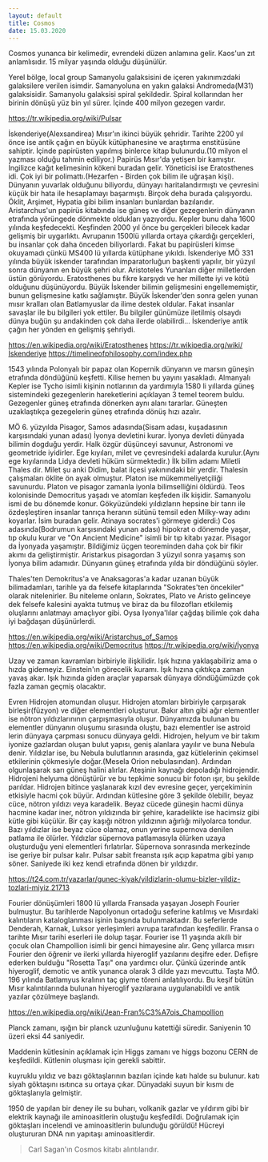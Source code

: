 ```yaml
---
layout: default
title: Cosmos
date: 15.03.2020
---
```


Cosmos yunanca bir kelimedir, evrendeki düzen anlamına gelir. Kaos'un zıt anlamlısıdır. 15 milyar yaşında olduğu düşünülür.

Yerel bölge, local group Samanyolu galaksisini de içeren yakınımızdaki galaksilere verilen isimdir. Samanyoluna en yakın galaksi Andromeda(M31) galaksisidir. Samanyolu galaksisi spiral şekildedir. Spiral kollarından her birinin dönüşü yüz bin yıl sürer. İçinde 400 milyon gezegen vardır.  

https://tr.wikipedia.org/wiki/Pulsar

İskenderiye(Alexsandirea) Mısır'ın ikinci büyük şehridir. Tarihte 2200 yıl önce ise antik çağın en büyük kütüphanesine ve araştırma enstitüsüne sahiptir. İçinde papirüsten yapılmış binlerce kitap bulunurdu.(10 milyon el yazması olduğu tahmin ediliyor.) Papirüs Mısır'da yetişen bir kamıştır. İngilizce kağıt kelimesinin kökeni buradan gelir. Yöneticisi ise Eratosthenes idi. Çok iyi bir polimattı.(Hezarfen - Birden çok bilim ile uğraşan kişi). Dünyanın yuvarlak olduğunu biliyordu, dünyayı haritalandırmıştı ve çevresini küçük bir hata ile hesaplamayı başarmıştı. Birçok deha burada çalışıyordu. Öklit, Arşimet, Hypatia gibi bilim insanları bunlardan bazılarıdır. Aristarchus'un papirüs kitabında ise güneş ve diğer gezegenlerin dünyanın etrafında yörüngede dönmekte oldukları yazıyordu. Kepler bunu daha 1600 yılında keşfedecekti. Keşfinden 2000 yıl önce bu gerçekleri bilecek kadar gelişmiş bir uygarlıktı. Avrupanın 1500lü yıllarda ortaya çıkardığı gerçekleri, bu insanlar çok daha önceden biliyorlardı. Fakat bu papirüsleri kimse okuyamadı çünkü MS400 lü yıllarda kütüphane yıkıldı. İskenderiye MÖ 331 yılında büyük iskender tarafından imparatorluğun başkenti yapılır, bir yüzyıl sonra dünyanın en büyük şehri olur. 
Aristoteles Yunanları diğer milletlerden üstün görüyordu. Eratosthenes bu fikre karşıydı ve her millette iyi ve kötü olduğunu düşünüyordu. Büyük İskender bilimin gelişmesini engellememiştir, bunun gelişmesine katkı sağlamıştır. Büyük İskender'den sonra gelen yunan mısır kralları olan Batlamyuslar da ilime destek oldular. Fakat insanlar savaşlar ile bu bilgileri yok ettiler. Bu bilgiler günümüze iletilmiş olsaydı dünya buğün şu andakinden çok daha ilerde olabilirdi... İskenderiye antik çağın her yönden en gelişmiş şehriydi.

https://en.wikipedia.org/wiki/Eratosthenes
https://tr.wikipedia.org/wiki/İskenderiye
https://timelineofphilosophy.com/index.php

1543 yılında Polonyalı bir papaz olan Kopernik dünyanın ve marsın güneşin etrafında döndüğünü keşfetti. Kilise hemen bu yayını yasakladı. Almanyalı Kepler ise Tycho isimli kişinin notlarının da yardımıyla 1580 li yıllarda güneş sistemindeki gezegenlerin hareketlerini açıklayan 3 temel teorem buldu. Gezegenler güneş etrafında dönerken aynı alanı tararlar. Güneşten uzaklaştıkça gezegelerin güneş etrafında dönüş hızı azalır. 

MÖ 6. yüzyılda Pisagor, Samos adasında(Sisam adası, kuşadasının karşısındaki yunan adası) İyonya devletini kurar. İyonya devleti dünyada bilimin dogduğu yerdir. Halk özgür düşünceyi savunur, Astronomi ve geometride iyidirler. Ege kıyıları, milet ve çevresindeki adalarda kurulur.(Aynı ege kıyılarında Lidya devleti hüküm sürmektedir.) İlk bilim adamı Miletli Thales dir. Milet şu anki Didim, balat ilçesi yakınındaki bir yerdir. Thalesin çalışmaları öklite ön ayak olmuştur. Platon ise mükemmeliyetçiliği savunurdu. Platon ve pisagor zamanla iyonla bilimselliğini öldürdü. Teos kolonisinde Democritus yaşadı ve atomları keşfeden ilk kişidir. Samanyolu ismi de bu dönemde konur. Gökyüzündeki yıldızların hepsine bir tanrı ile özdeşleştiren insanlar tanrıça heranın sütünü temsil eden Milky-way adını koyarlar. İsim buradan gelir. Atinaya socrates'i görmeye giderdi:) Cos adasında(Bodrumun karşısındaki yunan adası) hipokrat o dönemde yaşar, tıp okulu kurar ve "On Ancient Medicine" isimli bir tıp kitabı yazar. Pisagor da İyonyada yaşamıştır. Bildiğimiz üçgen teoreminden daha çok bir fikir akımı da geliştirmiştir. Aristarkus pisagordan 3 yüzyıl sonra yaşamış son İyonya bilim adamıdır. Dünyanın güneş etrafında yılda bir döndüğünü söyler. 

Thales'ten Demokritus'a ve Anaksagoras'a kadar uzanan büyük bilimadamları, tarihle ya da felsefe kitaplarında "Sokrates'ten öncekiler" olarak nitelenirler. Bu niteleme onların, Sokrates, Plato ve Aristo gelinceye dek felsefe kalesini ayakta tutmuş ve biraz da bu filozofları etkilemiş oluşlarını anlatmayı amaçlıyor gibi. Oysa Iyonya'lılar çağdaş bilimle çok daha iyi bağdaşan düşünürlerdi.

https://en.wikipedia.org/wiki/Aristarchus_of_Samos
https://en.wikipedia.org/wiki/Democritus
https://tr.wikipedia.org/wiki/İyonya

Uzay ve zaman kavramları birbiriyle ilişkilidir. Işık hızına yaklaşabiliriz ama o hızda gidemeyiz. Einstein'ın görecelik kuramı. Işık hızına çıktıkça zaman yavaş akar. Işık hızında giden araçlar yaparsak dünyaya döndüğümüzde çok fazla zaman geçmiş olacaktır.

Evren Hidrojen atomundan oluşur. Hidrojen atomları birbiriyle çarpışarak birleşir(füzyon) ve diğer elementleri oluşturur. Bakır altın gibi ağır elementler ise nötron yıldızlarınının çarpışmasıyla oluşur. Dünyamızda bulunan bu elementler dünyanın oluşumu sırasında oluştu, bazı elementler ise astroid lerin dünyaya çarpması sonucu dünyaya geldi. Hidrojen, helyum ve bir takım iyonize gazlardan oluşan bulut yapısı, geniş alanlara yayılır ve buna Nebula denir. Yıldızlar ise, bu Nebula bulutlarının arasında, gaz kütlelerinin çekimsel etkilerinin çökmesiyle doğar.(Mesela Orion nebulasından). Ardından olgunlaşarak sarı güneş halini alırlar. Ateşinin kaynağı depoladığı hidrojendir. Hidrojeni helyuma dönüştürür ve bu tepkime sonucu bir foton ışır, bu şekilde parıldar. Hidrojen bitince yaşlanarak kızıl dev evresine geçer, yerçekiminin etkisiyle hacmi çok büyür. Ardından kütlesine göre 3 şekilde ölebilir, beyaz cüce, nötron yıldızı veya karadelik. Beyaz cücede güneşin hacmi dünya hacmine kadar iner, nötron yıldızında bir şehire, karadelikte ise hacimsiz gibi kütle gibi küçülür. Bir çay kaşığı nötron yıldızının ağırlığı milyolarca tondur. Bazı yıldızlar ise beyaz cüce olamaz, onun yerine supernova denilen patlama ile ölürler. Yıldızlar süpernova patlamasıyla ölürken uzaya oluşturduğu yeni elementleri fırlatırlar. Süpernova sonrasında merkezinde ise geriye bir pulsar kalır. Pulsar sabit freansta ışık açıp kapatma gibi yanıp söner. Saniyede iki kez kendi etrafında dönen bir yıldızdır. 

https://t24.com.tr/yazarlar/gunec-kiyak/yildizlarin-olumu-bizler-yildiz-tozlari-miyiz,21713


Fourier dönüşümleri 1800 lü yıllarda Fransada yaşayan Joseph Fourier bulmuştur. Bu tarihlerde Napolyonun ortadoğu seferine katılmış ve Mısırdaki kalıntıların kataloglanması işinin başında bulunmaktadır. Bu seferlerde Denderah, Karnak, Luksor yerleşimleri avrupa tarafından keşfedilir.  Fransa o tarihte Mısır tarihi eserleri ile dolup taşar. Fourier ise 11 yaşında akıllı bir çocuk olan Champollion isimli bir genci himayesine alır. Genç yıllarca mısırı Fourier den öğrenir ve ilerki yıllarda hiyeroglif yazılarını deşifre eder. Defişre ederken bulduğu "Rosetta Taşı" ona yardımcı olur. Çünkü üzerinde antik hiyeroglif, demotic ve antik yunanca olarak 3 dilde yazı mevcuttu. Taşta MÖ. 196 yılında Batlamyus kralının taç giyme töreni anlatılıyordu. Bu keşif bütün Mısır kalıntılarında bulunan hiyeroglif yazılaraına uygulanabildi ve antik yazılar çözülmeye başlandı. 

https://en.wikipedia.org/wiki/Jean-Fran%C3%A7ois_Champollion

Planck zamanı, ışığın bir planck uzunluğunu katettiği süredir. Saniyenin 10 üzeri eksi 44 saniyedir.

Maddenin kütlesinin açıklamak için Higgs zamanı ve higgs bozonu CERN de keşfedildi. Kütlenin oluşması için gerekli sabittir.

kuyruklu yıldız ve bazı göktaşlarının bazıları içinde katı halde su bulunur. katı siyah göktaşını ısıtınca su ortaya çıkar. Dünyadaki suyun bir kısmı de göktaşlarıyla gelmiştir.

1950 de yapılan bir deney ile su buharı, volkanik gazlar ve yıldırım gibi bir elektrik kaynağı ile aminoasitlerin oluştuğu keşfedildi. Doğrulamak için göktaşları incelendi ve aminoasitlerin bulunduğu görüldü! Hücreyi oluştururan DNA nın yapıtaşı aminoasitlerdir.


> Carl Sagan'ın Cosmos kitabı alıntılarıdır.